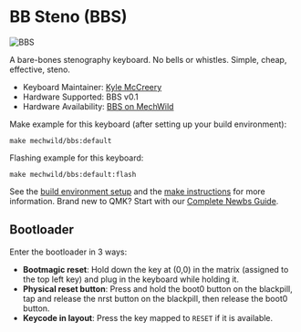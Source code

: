 # BB Steno (BBS)

![BBS](https://i.imgur.com/XIjlzKOh.png)

A bare-bones stenography keyboard. No bells or whistles. Simple, cheap, effective, steno.

* Keyboard Maintainer: [Kyle McCreery](https://github.com/kylemccreery)
* Hardware Supported: BBS v0.1
* Hardware Availability: [BBS on MechWild](https://mechwild.com/product/bb-steno/)

Make example for this keyboard (after setting up your build environment):

    make mechwild/bbs:default

Flashing example for this keyboard:

    make mechwild/bbs:default:flash

See the [build environment setup](https://docs.qmk.fm/#/getting_started_build_tools) and the [make instructions](https://docs.qmk.fm/#/getting_started_make_guide) for more information. Brand new to QMK? Start with our [Complete Newbs Guide](https://docs.qmk.fm/#/newbs).

## Bootloader

Enter the bootloader in 3 ways:

* **Bootmagic reset**: Hold down the key at (0,0) in the matrix (assigned to the top left key) and plug in the keyboard while holding it.
* **Physical reset button**: Press and hold the boot0 button on the blackpill, tap  and release the nrst button on the blackpill, then release the boot0 button.
* **Keycode in layout**: Press the key mapped to `RESET` if it is available.
